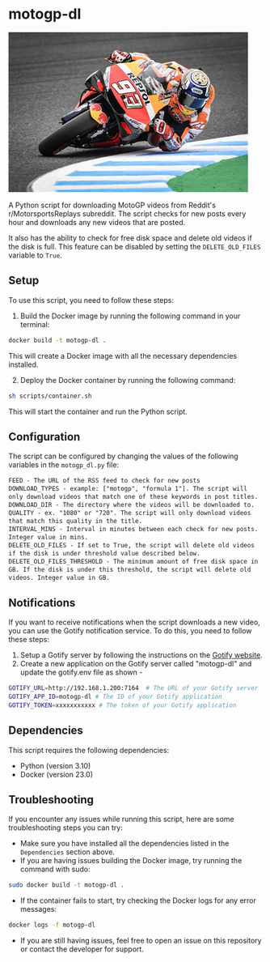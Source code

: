 # motogp-dl

![motogp](resources/motogp.jpg)

A Python script for downloading MotoGP videos from Reddit's r/MotorsportsReplays subreddit. The script checks for new posts every hour and downloads any new videos that are posted.

It also has the ability to check for free disk space and delete old videos if the disk is full. This feature can be disabled by setting the `DELETE_OLD_FILES` variable to `True`.

## Setup

To use this script, you need to follow these steps:

1. Build the Docker image by running the following command in your terminal:

```bash
docker build -t motogp-dl .
```

This will create a Docker image with all the necessary dependencies installed.

2. Deploy the Docker container by running the following command:

```bash
sh scripts/container.sh
```

This will start the container and run the Python script.

## Configuration

The script can be configured by changing the values of the following variables in the `motogp_dl.py` file:
```
FEED - The URL of the RSS feed to check for new posts
DOWNLOAD_TYPES - example: ["motogp", "formula 1"]. The script will only download videos that match one of these keywords in post titles.
DOWNLOAD_DIR - The directory where the videos will be downloaded to.
QUALITY - ex. "1080" or "720". The script will only download videos that match this quality in the title.
INTERVAL_MINS - Interval in minutes between each check for new posts. Integer value in mins.
DELETE_OLD_FILES - If set to True, the script will delete old videos if the disk is under threshold value described below.
DELETE_OLD_FILES_THRESHOLD - The minimum amount of free disk space in GB. If the disk is under this threshold, the script will delete old videos. Integer value in GB.
```

## Notifications
If you want to receive notifications when the script downloads a new video, you can use the Gotify notification service. To do this, you need to follow these steps:
1. Setup a Gotify server by following the instructions on the [Gotify website](https://gotify.net/docs/install).
2. Create a new application on the Gotify server called "motogp-dl" and update the gotify.env file as shown -

```bash
GOTIFY_URL=http://192.168.1.200:7164  # The URL of your Gotify server
GOTIFY_APP_ID=motogp-dl # The ID of your Gotify application
GOTIFY_TOKEN=xxxxxxxxxxx # The token of your Gotify application
```

## Dependencies

This script requires the following dependencies:

- Python (version 3.10)
- Docker (version 23.0)

## Troubleshooting

If you encounter any issues while running this script, here are some troubleshooting steps you can try:

- Make sure you have installed all the dependencies listed in the `Dependencies` section above.
- If you are having issues building the Docker image, try running the command with sudo:

```bash
sudo docker build -t motogp-dl .
```

- If the container fails to start, try checking the Docker logs for any error messages:

```bash
docker logs -f motogp-dl
```

- If you are still having issues, feel free to open an issue on this repository or contact the developer for support.

